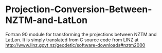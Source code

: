 # Projection-Conversion-Between-NZTM-and-LatLon
Fortran 90 module for transforming the projections between NZTM and LatLon. It is simply translated from C source code from LINZ at http://www.linz.govt.nz/geodetic/software-downloads#nztm2000
